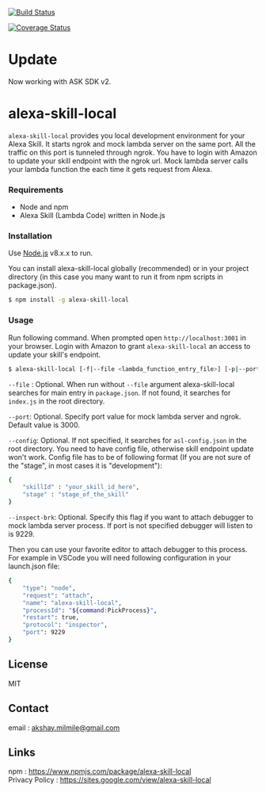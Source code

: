 [![Build Status](https://travis-ci.org/itachiRedhair/alexa-skill-local.svg?branch=master)](https://travis-ci.org/itachiRedhair/alexa-skill-local)

[![Coverage Status](https://coveralls.io/repos/github/itachiRedhair/alexa-skill-local/badge.svg?branch=master)](https://coveralls.io/github/itachiRedhair/alexa-skill-local?branch=master)

# Update
Now working with ASK SDK v2.

# alexa-skill-local
`alexa-skill-local` provides you local development environment for your Alexa Skill. It starts ngrok and mock lambda server on the same port. All the traffic on this port is tunneled through ngrok. You have to login with Amazon to update your skill endpoint with the ngrok url. Mock lambda server calls your lambda function the each time it gets request from Alexa.

### Requirements
 - Node and npm
 - Alexa Skill (Lambda Code) written in Node.js

### Installation

Use [Node.js](https://nodejs.org/) v8.x.x to run.

You can install alexa-skill-local globally (recommended) or in your project directory (in this case you many want to run it from npm scripts in package.json).

```sh
$ npm install -g alexa-skill-local
```

### Usage

Run following command. When prompted open `http://localhost:3001` in your browser. Login with Amazon to grant `alexa-skill-local` an access to update your skill's endpoint.

```sh
$ alexa-skill-local [-f|--file <lambda_function_entry_file>] [-p|--port <server_and_ngrok_port>] [-c|--config <json_config_file>] [--inspect-brk <port>]
```
`--file` : Optional. When run without `--file` argument alexa-skill-local searches for main entry in `package.json`. If not found, it searches for `index.js` in the root directory.  

`--port`: Optional. Specify port value for mock lambda server and ngrok. Default value is 3000.  

`--config`: Optional. If not specified, it searches for `asl-config.json` in the root directory. You need to have config file, otherwise skill endpoint update won't work. Config file has to be of following format (If you are not sure of the "stage", in most cases it is "development"):  

```sh
{
    "skillId" : "your_skill_id_here",
    "stage" : "stage_of_the_skill"
}
```  

`--inspect-brk`: Optional. Specify this flag if you want to attach debugger to mock lambda server process. If port is not specified debugger will listen to is 9229.  


Then you can use your favorite editor to attach debugger to this process.  
For example in VSCode you will need following configuration in your launch.json file:  
```sh
{
    "type": "node",
    "request": "attach",
    "name": "alexa-skill-local",
    "processId": "${command:PickProcess}",
    "restart": true,
    "protocol": "inspector",
    "port": 9229
}
```  

License
----

MIT

Contact
----
email : akshay.milmile@gmail.com

Links
----
npm : https://www.npmjs.com/package/alexa-skill-local  
Privacy Policy : https://sites.google.com/view/alexa-skill-local

